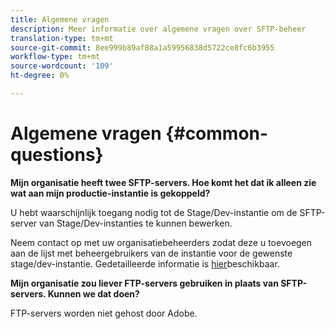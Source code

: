 ```yaml
---
title: Algemene vragen
description: Meer informatie over algemene vragen over SFTP-beheer
translation-type: tm+mt
source-git-commit: 8ee999b89af88a1a59956838d5722ce8fc6b3955
workflow-type: tm+mt
source-wordcount: '109'
ht-degree: 0%

---
```



# Algemene vragen {#common-questions}

**Mijn organisatie heeft twee SFTP-servers. Hoe komt het dat ik alleen zie wat aan mijn productie-instantie is gekoppeld?**

U hebt waarschijnlijk toegang nodig tot de Stage/Dev-instantie om de SFTP-server van Stage/Dev-instanties te kunnen bewerken.

Neem contact op met uw organisatiebeheerders zodat deze u toevoegen aan de lijst met beheergebruikers van de instantie voor de gewenste stage/dev-instantie. Gedetailleerde informatie is [hier](../../discover/using/managing-permissions.md)beschikbaar.

**Mijn organisatie zou liever FTP-servers gebruiken in plaats van SFTP-servers. Kunnen we dat doen?**

FTP-servers worden niet gehost door Adobe.
